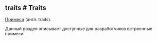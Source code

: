 ## traits # Traits

[Примеси](http://php.net/traits) (англ. traits).

Данный раздел описывает доступные для разработчиков встроенные примеси.

<!-- import class-watchdog.md -->

<!-- import static-object-watchdog.md -->

<!-- import strict-static-object-watchdog.md -->

<!-- import deferred-event-handlers.md -->

<!-- import event-handlers.md -->

<!-- import sessions.md -->

<!-- import dnode.md -->